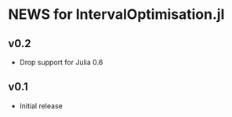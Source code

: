 # NEWS for IntervalOptimisation.jl

## v0.2
- Drop support for Julia 0.6

## v0.1
- Initial release

